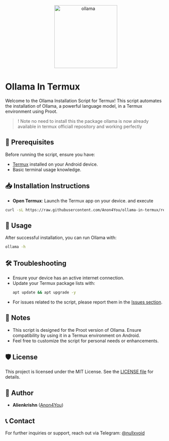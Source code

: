 <div align="center">
  <a href="https://ollama.com" />
    <img alt="ollama" height="200px" src="https://github.com/ollama/ollama/assets/3325447/0d0b44e2-8f4a-4e99-9b52-a5c1c741c8f7">
  </a>
</div>

# Ollama In Termux

Welcome to the Ollama Installation Script for Termux! This script automates the installation of Ollama, a powerful language model, in a Termux environment using Proot.

> ! Note no need to install this the package ollama is now already available in termux officiall repository and working perfectly 

## 🚀 Prerequisites

Before running the script, ensure you have:

- [Termux](https://termux.com/) installed on your Android device.
- Basic terminal usage knowledge.

## 📥 Installation Instructions

 - **Open Termux**: Launch the Termux app on your device.
 and execute
 ```bash
 curl -sL https://raw.githubusercontent.com/Anon4You/ollama-in-termux/refs/heads/main/install_ollama.sh | bash
 ```

## 🎉 Usage

After successful installation, you can run Ollama with:
```bash
ollama -h
```

## 🛠 Troubleshooting

- Ensure your device has an active internet connection.
- Update your Termux package lists with:
  ```bash
  apt update && apt upgrade -y
  ```
- For issues related to the script, please report them in the [Issues section](https://github.com/Anon4You/ollama-in-termux/issues).

## 📝 Notes

- This script is designed for the Proot version of Ollama. Ensure compatibility by using it in a Termux environment on Android.
- Feel free to customize the script for personal needs or enhancements.

## 🛡 License

This project is licensed under the MIT License. See the [LICENSE file](LICENSE) for details.

## 👤 Author

- **Alienkrishn** ([Anon4You](https://github.com/Anon4You))

## 📞 Contact

For further inquiries or support, reach out via Telegram: [@nullxvoid](https://t.me/nullxvoid)
